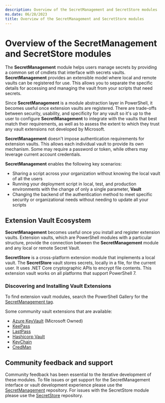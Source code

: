 ```yaml
---
description: Overview of the SecretManagement and SecretStore modules
ms.date: 06/28/2023
title: Overview of the SecretManagement and SecretStore modules
---
```

# Overview of the SecretManagement and SecretStore modules

The **SecretManagement** module helps users manage secrets by providing a common set of cmdlets that
interface with secrets vaults. **SecretManagement** provides an extensible model where local and
remote vaults can be registered for use. This allows you to separate the specific details for
accessing and managing the vault from your scripts that need secrets.

Since **SecretManagement** is a module abstraction layer in PowerShell, it becomes useful once
extension vaults are registered. There are trade-offs between security, usability, and specificity
for any vault so it's up to the user to configure **SecretManagement** to integrate with the vaults
that best match their requirements, as well as to assess the extent to which they trust any vault
extensions not developed by Microsoft.

**SecretManagement** doesn't impose authentication requirements for extension vaults. This allows
each individual vault to provide its own mechanism. Some may require a password or token, while
others may leverage current account credentials.

**SecretManagement** enables the following key scenarios:

- Sharing a script across your organization without knowing the local vault of all the users
- Running your deployment script in local, test, and production environments with the change of only
  a single parameter, **Vault**
- Changing the backend of the authentication method to meet specific security or organizational
  needs without needing to update all your scripts

## Extension Vault Ecosystem

**SecretManagement** becomes useful once you install and register extension vaults. Extension
vaults, which are PowerShell modules with a particular structure, provide the connection between the
**SecretManagement** module and any local or remote Secret Vault.

**SecretStore** is a cross-platform extension module that implements a local vault. The
**SecretStore** vault stores secrets, locally in a file, for the current user. It uses .NET Core
cryptographic APIs to encrypt file contents. This extension vault works on all platforms that
support PowerShell 7.

### Discovering and Installing Vault Extensions

To find extension vault modules, search the PowerShell Gallery for the
[SecretManagement tag][03].

Some community vault extensions that are available:

- [Azure KeyVault][04] (Microsoft Owned)
- [KeePass][07]
- [LastPass][09]
- [Hashicorp Vault][05]
- [KeyChain][08]
- [CredMan][06]

## Community feedback and support

Community feedback has been essential to the iterative development of these modules. To file issues
or get support for the SecretManagement interface or vault development experience please use the
[SecretManagement][01] repository. For issues with the SecretStore module please use the
[SecretStore][02] repository.

<!-- link references -->
[01]: https://github.com/PowerShell/SecretManagement/issues
[02]: https://github.com/PowerShell/SecretStore/issues
[03]: https://www.powershellgallery.com/packages?q=Tags%3A%22SecretManagement%22
[04]: https://www.powershellgallery.com/packages/Az.KeyVault
[05]: https://www.powershellgallery.com/packages/SecretManagement.Hashicorp.Vault.KV
[06]: https://www.powershellgallery.com/packages/SecretManagement.JustinGrote.CredMan
[07]: https://www.powershellgallery.com/packages/SecretManagement.KeePass
[08]: https://www.powershellgallery.com/packages/SecretManagement.KeyChain
[09]: https://www.powershellgallery.com/packages/SecretManagement.LastPass
